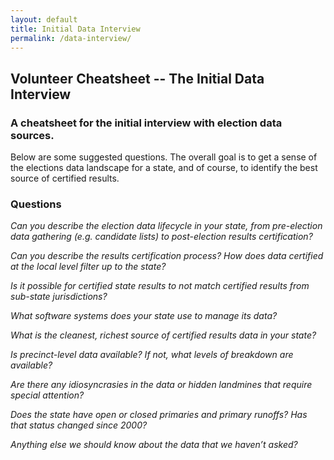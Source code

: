 ```yaml
---
layout: default
title: Initial Data Interview
permalink: /data-interview/
---
```



## Volunteer Cheatsheet -- The Initial Data Interview

### A cheatsheet for the initial interview with election data sources.  

Below are some suggested questions. The overall goal is to get a sense of the elections data landscape for a state, and of course, to identify the best source of certified results.  

### Questions

*Can you describe the election data lifecycle in your state, from pre-election data gathering (e.g. candidate lists) to post-election results certification?*

*Can you describe the results certification process? How does data certified at the local level filter up to the state?*  

*Is it possible for certified state results to not match certified results from sub-state jurisdictions?* 

*What software systems does your state use to manage its data?* 

*What is the cleanest, richest source of certified results data in your state?* 

*Is precinct-level data available? If not, what levels of breakdown are available?*  

*Are there any idiosyncrasies in the data or hidden landmines that require special attention?*  

*Does the state have open or closed primaries and primary runoffs? Has that status changed since 2000?*  

*Anything else we should know about the data that we haven’t asked?*
